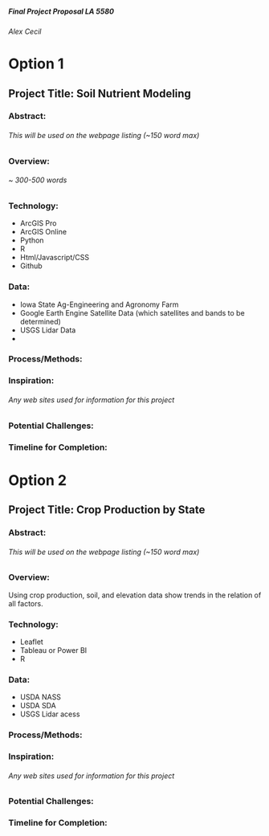 ##### Final Project Proposal LA 5580
###### Alex Cecil

# Option 1

## Project Title: Soil Nutrient Modeling

### Abstract:
###### This will be used on the webpage listing (~150 word max)

### Overview:
###### ~ 300-500 words

### Technology:
- ArcGIS Pro
- ArcGIS Online
- Python
- R
- Html/Javascript/CSS
- Github

### Data:
- Iowa State Ag-Engineering and Agronomy Farm
- Google Earth Engine Satellite Data (which satellites and bands to be determined)
- USGS Lidar Data
- 

### Process/Methods:


### Inspiration:
###### Any web sites used for information for this project

### Potential Challenges:


### Timeline for Completion:












# Option 2

## Project Title: Crop Production by State

### Abstract:
###### This will be used on the webpage listing (~150 word max)

### Overview:
Using crop production, soil, and elevation data show trends in the relation of all factors.

### Technology:
- Leaflet
- Tableau or Power BI
- R

### Data:
- USDA NASS
- USDA SDA
- USGS Lidar acess

### Process/Methods:


### Inspiration:
###### Any web sites used for information for this project

### Potential Challenges:


### Timeline for Completion: